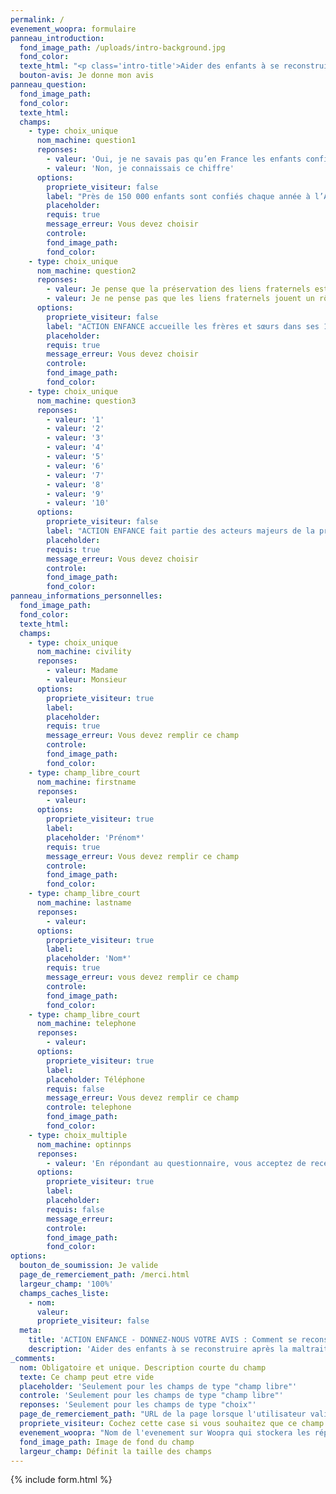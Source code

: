 ```yaml
---
permalink: /
evenement_woopra: formulaire
panneau_introduction:
  fond_image_path: /uploads/intro-background.jpg
  fond_color:
  texte_html: "<p class='intro-title'>Aider des enfants à se reconstruire après la maltraitance : telle est la mission d’ACTION ENFANCE depuis près de 60 ans.<br /><br />Comptant parmi les rares structures à accueillir ensemble, dans des Villages d’Enfants, les frères et sœurs retirés de leur famille sur décision du Juge des Enfants, elle souhaite recueillir votre avis.<br /><br />Merci de l’aider en répondant à 3 questions. </p>"
  bouton-avis: Je donne mon avis
panneau_question:
  fond_image_path:
  fond_color:
  texte_html:
  champs:
    - type: choix_unique
      nom_machine: question1
      reponses:
        - valeur: 'Oui, je ne savais pas qu’en France les enfants confiés à l’Aide Sociale à l’Enfance étaient si nombreux.'
        - valeur: 'Non, je connaissais ce chiffre'
      options:
        propriete_visiteur: false
        label: "Près de 150 000 enfants sont confiés chaque année à l’Aide Sociale à l’Enfance en raison de maltraitance, de problèmes sociaux et éducatifs. Êtes-vous surpris(e) par ce chiffre\_?"
        placeholder:
        requis: true
        message_erreur: Vous devez choisir
        controle:
        fond_image_path:
        fond_color:
    - type: choix_unique
      nom_machine: question2
      reponses:
        - valeur: Je pense que la préservation des liens fraternels est essentielle pour aider ces enfants à surmonter le drame qu’ils ont vécu.
        - valeur: Je ne pense pas que les liens fraternels jouent un rôle indispensable dans la reconstruction de ces enfants.
      options:
        propriete_visiteur: false
        label: "ACTION ENFANCE accueille les frères et sœurs dans ses 11 Villages d’Enfants et leur offre ainsi un cadre de vie stable, de type familial, leur permettant de grandir ensemble. Que pensez-vous de cette mission\_?"
        placeholder:
        requis: true
        message_erreur: Vous devez choisir
        controle:
        fond_image_path:
        fond_color:
    - type: choix_unique
      nom_machine: question3
      reponses:
        - valeur: '1'
        - valeur: '2'
        - valeur: '3'
        - valeur: '4'
        - valeur: '5'
        - valeur: '6'
        - valeur: '7'
        - valeur: '8'
        - valeur: '9'
        - valeur: '10'
      options:
        propriete_visiteur: false
        label: "ACTION ENFANCE fait partie des acteurs majeurs de la protection de l’enfance en France. Seriez-vous prêt(e) à parler de sa mission autour de vous pour inviter votre entourage à la soutenir\_? (en mettant une note de 1 à 10)"
        placeholder:
        requis: true
        message_erreur: Vous devez choisir
        controle:
        fond_image_path:
        fond_color:
panneau_informations_personnelles:
  fond_image_path:
  fond_color:
  texte_html:
  champs:
    - type: choix_unique
      nom_machine: civility
      reponses:
        - valeur: Madame
        - valeur: Monsieur
      options:
        propriete_visiteur: true
        label:
        placeholder:
        requis: true
        message_erreur: Vous devez remplir ce champ
        controle:
        fond_image_path:
        fond_color:
    - type: champ_libre_court
      nom_machine: firstname
      reponses:
        - valeur:
      options:
        propriete_visiteur: true
        label:
        placeholder: 'Prénom*'
        requis: true
        message_erreur: Vous devez remplir ce champ
        controle:
        fond_image_path:
        fond_color:
    - type: champ_libre_court
      nom_machine: lastname
      reponses:
        - valeur:
      options:
        propriete_visiteur: true
        label:
        placeholder: 'Nom*'
        requis: true
        message_erreur: vous devez remplir ce champ
        controle:
        fond_image_path:
        fond_color:
    - type: champ_libre_court
      nom_machine: telephone
      reponses:
        - valeur:
      options:
        propriete_visiteur: true
        label:
        placeholder: Téléphone
        requis: false
        message_erreur: Vous devez remplir ce champ
        controle: telephone
        fond_image_path:
        fond_color:
    - type: choix_multiple
      nom_machine: optinnps
      reponses:
        - valeur: 'En répondant au questionnaire, vous acceptez de recevoir des emails de la part de la Fondation Action Enfance. Vous pouvez vous désincrire à tout moment.'
      options:
        propriete_visiteur: true
        label:
        placeholder:
        requis: false
        message_erreur:
        controle:
        fond_image_path:
        fond_color:
options:
  bouton_de_soumission: Je valide
  page_de_remerciement_path: /merci.html
  largeur_champ: '100%'
  champs_caches_liste:
    - nom:
      valeur:
      propriete_visiteur: false
  meta:
    title: 'ACTION ENFANCE - DONNEZ-NOUS VOTRE AVIS : Comment se reconstruire après la maltraitance ?'
    description: 'Aider des enfants à se reconstruire après la maltraitance : telle est la mission d’ACTION ENFANCE depuis près de 60 ans.'
_comments:
  nom: Obligatoire et unique. Description courte du champ
  texte: Ce champ peut etre vide
  placeholder: 'Seulement pour les champs de type "champ libre"'
  controle: 'Seulement pour les champs de type "champ libre"'
  reponses: 'Seulement pour les champs de type "choix"'
  page_de_remerciement_path: "URL de la page lorsque l'utilisateur valide le formulaire"
  propriete_visiteur: Cochez cette case si vous souhaitez que ce champ remonte dans les propriétés du visiteur sur Woopra
  evenement_woopra: "Nom de l'evenement sur Woopra qui stockera les répondants"
  fond_image_path: Image de fond du champ
  largeur_champ: Définit la taille des champs
---
```

{% include form.html %}
